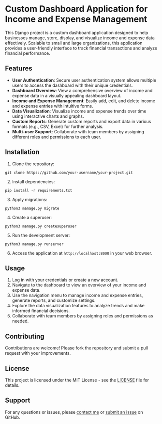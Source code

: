 # Custom Dashboard Application for Income and Expense Management

This Django project is a custom dashboard application designed to help businesses manage, store, display, and visualize income and expense data effectively. Scalable to small and large organizations, this application provides a user-friendly interface to track financial transactions and analyze financial performance.


## Features

- **User Authentication**: Secure user authentication system allows multiple users to access the dashboard with their unique credentials.
- **Dashboard Overview**: View a comprehensive overview of income and expense data in a visually appealing dashboard layout.
- **Income and Expense Management**: Easily add, edit, and delete income and expense entries with intuitive forms.
- **Data Visualization**: Visualize income and expense trends over time using interactive charts and graphs.
- **Custom Reports**: Generate custom reports and export data in various formats (e.g., CSV, Excel) for further analysis.
- **Multi-user Support**: Collaborate with team members by assigning different roles and permissions to each user.


## Installation

1. Clone the repository:

```git clone https://github.com/your-username/your-project.git```


2. Install dependencies:

```pip install -r requirements.txt```


3. Apply migrations:

```python3 manage.py migrate```


4. Create a superuser:

```python3 manage.py createsuperuser```


5. Run the development server:

```python3 manage.py runserver```


6. Access the application at `http://localhost:8000` in your web browser.


## Usage

1. Log in with your credentials or create a new account.
2. Navigate to the dashboard to view an overview of your income and expense data.
3. Use the navigation menu to manage income and expense entries, generate reports, and customize settings.
4. Explore the data visualization features to analyze trends and make informed financial decisions.
5. Collaborate with team members by assigning roles and permissions as needed.


## Contributing

Contributions are welcome! Please fork the repository and submit a pull request with your improvements.


## License

This project is licensed under the MIT License - see the [LICENSE](LICENSE) file for details.


## Support

For any questions or issues, please [contact me](mailto:reedcae@gmail.com) or [submit an issue](https://github.com/literacy-dev/custom-dashboard/issues) on GitHub.

